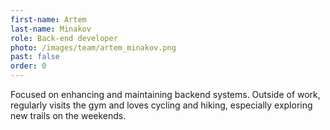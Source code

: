 ```yaml
---
first-name: Artem
last-name: Minakov
role: Back-end developer
photo: /images/team/artem_minakov.png
past: false
order: 0
---
```

Focused on enhancing and maintaining backend systems. Outside of work, regularly visits the gym and loves cycling and hiking, especially exploring new trails on the weekends.